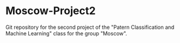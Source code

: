 # Moscow-Project2

Git repository for the second project of the "Patern Classification and Machine Learning" class for the group "Moscow". 
